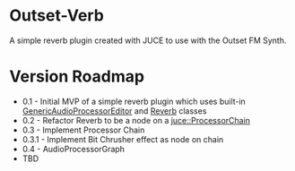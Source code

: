 # Outset-Verb
A simple reverb plugin created with JUCE to use with the Outset FM Synth.

# Version Roadmap
- 0.1 - Initial MVP of a simple reverb plugin which uses built-in [GenericAudioProcessorEditor](https://docs.juce.com/master/classGenericAudioProcessorEditor.html) and [Reverb](https://docs.juce.com/master/classReverb.html) classes
- 0.2 - Refactor Reverb to be a node on a [juce::ProcessorChain](https://docs.juce.com/master/classdsp_1_1ProcessorChain.html#details)
- 0.3 - Implement Processor Chain
- 0.3.1 - Implement Bit Chrusher effect as node on chain
- 0.4 - AudioProcessorGraph
- TBD